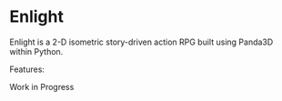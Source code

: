 # Enlight

Enlight is a 2-D isometric story-driven action RPG built using Panda3D within Python.

Features:


Work in Progress